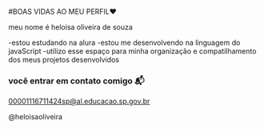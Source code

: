 #BOAS VIDAS AO MEU PERFIL❤️

meu nome é heloisa oliveira de souza

-estou estudando na alura 
-estou me desenvolvendo na linguagem do javaScript
-utilizo esse espaço para minha organização e compatilhamento dos meus projetos desenvolvidos

### você entrar em contato comigo 📬

00001116711424sp@al.educacao.sp.gov.br

@heloisaoliveira
